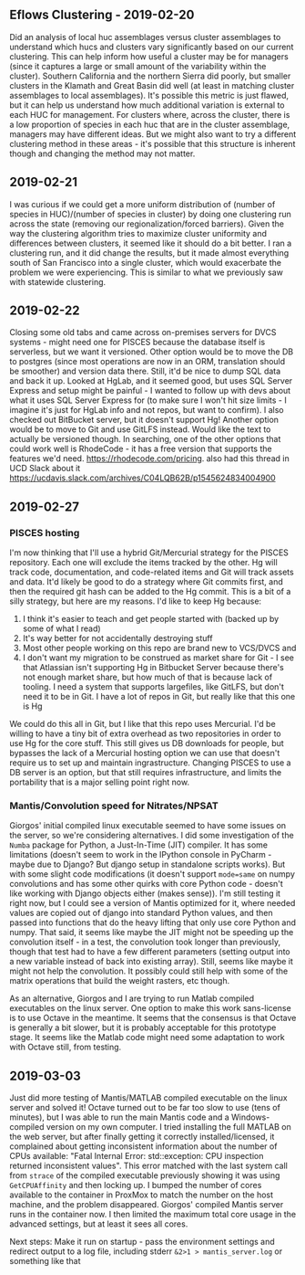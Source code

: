 ## Eflows Clustering - 2019-02-20
Did an analysis of local huc assemblages versus cluster assemblages to understand
which hucs and clusters vary significantly based on our current clustering. This can help
inform how useful a cluster may be for managers (since it captures a large or small amount
of the variability within the cluster). Southern California and the northern Sierra did poorly, but smaller clusters in
the Klamath and Great Basin did well (at least in matching cluster assemblages to local assemblages). It's possible this
metric is just flawed, but it can help us understand how much additional variation is external to each HUC for management.
For clusters where, across the cluster, there is a low proportion of species in each huc that are in the cluster assemblage,
managers may have different ideas. But we might also want to try a different clustering method in these areas - it's possible
that this structure is inherent though and changing the method may not matter.

## 2019-02-21
I was curious if we could get a more uniform distribution of (number of species in HUC)/(number of species in cluster) by
doing one clustering run across the state (removing our regionalization/forced barriers). Given the way
the clustering algorithm tries to maximize cluster uniformity and differences between clusters, it seemed like it
should do a bit better. I ran a clustering run, and it did change the results, but it made almost everything south of San
Francisco into a single cluster, which would exacerbate the problem we were experiencing. This is similar to what we previously
saw with statewide clustering.

## 2019-02-22
Closing some old tabs and came across on-premises servers for DVCS systems - might need one for PISCES because the 
database itself is serverless, but we want it versioned. Other option would be to move the DB to postgres (since most
operations are now in an ORM, translation should be smoother) and version data there. Still, it'd be nice to dump SQL data
and back it up. Looked at HgLab, and it seemed good, but uses SQL Server Express and setup might be painful - I wanted to follow
up with devs about what it uses SQL Server Express for (to make sure I won't hit size limits - I imagine it's just for
HgLab info and not repos, but want to confirm). I also checked out BitBucket server, but it doesn't support Hg! Another option would be to
move to Git and use GitLFS instead. Would like the text to actually be versioned though. In searching, one of the other options
that could work well is RhodeCode - it has a free version that supports the features we'd need. https://rhodecode.com/pricing.
 also had this thread in UCD Slack about it https://ucdavis.slack.com/archives/C04LQB62B/p1545624834004900
 
## 2019-02-27
### PISCES hosting
I'm now thinking that I'll use a hybrid Git/Mercurial strategy for the PISCES repository. Each one will exclude the items
tracked by the other. Hg will track code, documentation, and code-related items and Git will track assets and data. It'd
likely be good to do a strategy where Git commits first, and then the required git hash can be added to the Hg commit.
This is a bit of a silly strategy, but here are my reasons. I'd like to keep Hg because:
1) I think it's easier to teach and get people started with (backed up by some of what I read)
2) It's way better for not accidentally destroying stuff
3) Most other people working on this repo are brand new to VCS/DVCS and
4) I don't want my migration to be construed as market share for Git - I see that Atlassian isn't supporting Hg in
Bitbucket Server because there's not enough market share, but how much of that is because lack of tooling. 
I need a system that supports largefiles, like GitLFS, but don't need it to be in Git. I have a lot of repos in Git,
but really like that this one is Hg

We could do this all in Git, but I like that this repo uses Mercurial. I'd be willing to have a tiny bit of extra overhead
as two repositories in order to use Hg for the core stuff. This still gives us DB downloads for people, but bypasses
the lack of a Mercurial hosting option we can use that doesn't require us to set up and maintain ingrastructure. Changing
PISCES to use a DB server is an option, but that still requires infrastructure, and limits the portability that is a major
selling point right now.

### Mantis/Convolution speed for Nitrates/NPSAT
Giorgos' initial compiled linux executable seemed to have some issues on the server, so we're considering alternatives.
I did some investigation of the `Numba` package for Python, a Just-In-Time (JIT) compiler. It has some limitations (doesn't
seem to work in the IPython console in PyCharm - maybe due to Django? But django setup in standalone scripts works). But
with some slight code modifications (it doesn't support `mode=same` on numpy convolutions and has some other quirks with core
Python code - doesn't like working with Django objects either (makes sense)). I'm still testing it right now, but I could see
a version of Mantis optimized for it, where needed values are copied out of django into standard Python values, and then
passed into functions that do the heavy lifting that only use core Python and numpy. That said, it seems like maybe the 
JIT might not be speeding up the convolution itself - in a test, the convolution took longer than previously, though that
test had to have a few different parameters (setting output into a new variable instead of back into existing array).
Still, seems like maybe it might not help the convolution. It possibly could still help with some of the matrix operations
that build the weight rasters, etc though.

As an alternative, Giorgos and I are trying to run Matlab compiled executables on the linux server. One option to make this
work sans-license is to use Octave in the meantime. It seems that the consensus is that Octave is generally a bit slower,
but it is probably acceptable for this prototype stage. It seems like the Matlab code might need some adaptation to work
with Octave still, from testing. 

## 2019-03-03
Just did more testing of Mantis/MATLAB compiled executable on the linux server and solved it! Octave turned out to be far
too slow to use (tens of minutes), but I was able to run the main Mantis code and a Windows-compiled version on my own computer.
I tried installing the full MATLAB on the web server, but after finally getting it correctly installed/licensed, it complained
about getting inconsistent information about the number of CPUs available: "Fatal Internal Error: std::exception: CPU inspection returned inconsistent values".
This error matched with the last system call from `strace` of the compiled executable previously showing it was using
`GetCPUAffinity` and then locking up. I bumped the number of cores available to the container in ProxMox to match the
number on the host machine, and the problem disappeared. Giorgos' compiled Mantis server runs in the container now. I then
limited the maximum total core usage in the advanced settings, but at least it sees all cores.

Next steps: Make it run on startup - pass the environment settings and redirect output to a log file, including stderr
`&2>1 > mantis_server.log` or something like that